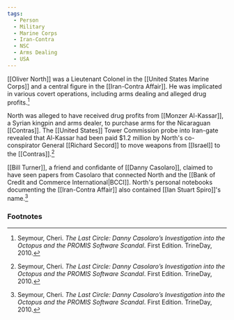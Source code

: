 ```yaml
---
tags:
  - Person
  - Military
  - Marine Corps
  - Iran-Contra
  - NSC
  - Arms Dealing
  - USA
---
```


[[Oliver North]] was a Lieutenant Colonel in the [[United States Marine Corps]] and a central figure in the [[Iran-Contra Affair]]. He was implicated in various covert operations, including arms dealing and alleged drug profits.[^1]

North was alleged to have received drug profits from [[Monzer Al-Kassar]], a Syrian kingpin and arms dealer, to purchase arms for the Nicaraguan [[Contras]]. The [[United States]] Tower Commission probe into Iran-gate revealed that Al-Kassar had been paid $1.2 million by North's co-conspirator General [[Richard Secord]] to move weapons from [[Israel]] to the [[Contras]].[^1]

[[Bill Turner]], a friend and confidante of [[Danny Casolaro]], claimed to have seen papers from Casolaro that connected North and the [[Bank of Credit and Commerce International|BCCI]]. North's personal notebooks documenting the [[Iran-Contra Affair]] also contained [[Ian Stuart Spiro]]'s name.[^1]
### Footnotes

[^1]: Seymour, Cheri. *The Last Circle: Danny Casolaro’s Investigation into the Octopus and the PROMIS Software Scandal*. First Edition. TrineDay, 2010.